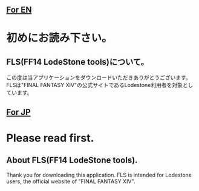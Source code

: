 ## [For EN](https://github.com/FizzFizzGit/FLS_CS/tree/test1.2beta1#please-read-first)
# 初めにお読み下さい。

## FLS(FF14 LodeStone tools)について。

この度は当アプリケーションをダウンロードいただきありがとうございます。
FLSは"FINAL FANTASY XIV"の公式サイトであるLodestone利用者を対象としています。


## [For JP](https://github.com/FizzFizzGit/FLS_CS/tree/test1.2beta1#%E5%88%9D%E3%82%81%E3%81%AB%E3%81%8A%E8%AA%AD%E3%81%BF%E4%B8%8B%E3%81%95%E3%81%84)
# Please read first.

## About FLS(FF14 LodeStone tools).

Thank you for downloading this application.
FLS is intended for Lodestone users, the official website of
"FINAL FANTASY XIV".
